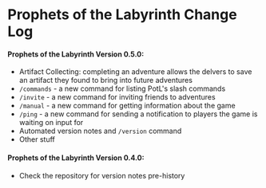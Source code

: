 # Prophets of the Labyrinth Change Log
#### Prophets of the Labyrinth Version 0.5.0:
- Artifact Collecting: completing an adventure allows the delvers to save an artifact they found to bring into future adventures
- `/commands` - a new command for listing PotL's slash commands
- `/invite` - a new command for inviting friends to adventures
- `/manual` - a new command for getting information about the game
- `/ping` - a new command for sending a notification to players the game is waiting on input for
- Automated version notes and `/version` command
- Other stuff

#### Prophets of the Labyrinth Version 0.4.0:
- Check the repository for version notes pre-history
